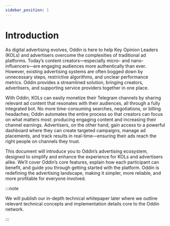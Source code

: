 ```yaml
---
sidebar_position: 1
---
```


# Introduction

As digital advertising evolves, Oddin is here to help Key Opinion Leaders (KOLs) and advertisers overcome the complexities of traditional ad platforms. Today’s content creators—especially micro- and nano-influencers—are engaging audiences more authentically than ever. However, existing advertising systems are often bogged down by unnecessary steps, restrictive algorithms, and unclear performance metrics. Oddin provides a streamlined solution, bringing creators, advertisers, and supporting service providers together in one place.

With Oddin, KOLs can easily monetize their Telegram channels by sharing relevant ad content that resonates with their audiences, all through a fully integrated bot. No more time-consuming searches, negotiations, or billing headaches; Oddin automates the entire process so that creators can focus on what matters most: producing engaging content and increasing their channel earnings. Advertisers, on the other hand, gain access to a powerful dashboard where they can create targeted campaigns, manage ad placements, and track results in real-time—ensuring their ads reach the right people on channels they trust.

This document will introduce you to Oddin’s advertising ecosystem, designed to simplify and enhance the experience for KOLs and advertisers alike. We’ll cover Oddin’s core features, explain how each participant can benefit, and guide you through getting started with the platform. Oddin is redefining the advertising landscape, making it simpler, more reliable, and more profitable for everyone involved.

:::note

We will publish our in-depth technical whitepaper later where we outline relevant technical concepts and implementation details core to the Oddin network.

:::
